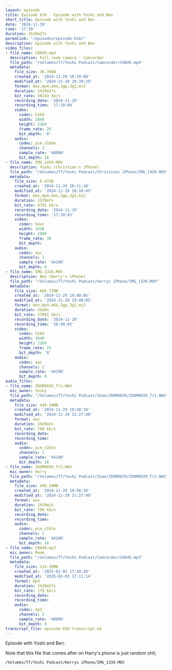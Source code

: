```yaml
---
layout: episode
title: Episode 010 - Episode with Yoshi and Ben
short_title: Episode with Yoshi and Ben
date: '2024-11-29'
time: '17:10'
duration: 1h29m27s
permalink: "/episodes/episode-010/"
description: Episode with Yoshi and Ben
video_files:
- file_name: C0049.mp4
  description: Full room camera - Camcorder
  file_path: "/Volumes/T7/Yoshi Podcast/Camcorder/C0049.mp4"
  metadata:
    file_size: 36.39GB
    created_at: '2024-11-29 19:10:00'
    modified_at: '2024-11-29 20:39:29'
    format: mov,mp4,m4a,3gp,3g2,mj2
    duration: 1h29m27s
    bit_rate: 58243 kb/s
    recording_date: '2024-11-29'
    recording_time: '17:10:00'
    video:
      codec: h264
      width: 3840
      height: 2160
      frame_rate: 25
      bit_depth: '8'
    audio:
      codec: pcm_s16be
      channels: 2
      sample_rate: '48000'
      bit_depth: 16
- file_name: IMG_1459.MOV
  description: Yoshi (Christian's iPhone)
  file_path: "/Volumes/T7/Yoshi Podcast/Christians iPhone/IMG_1459.MOV"
  metadata:
    file_size: 5.47GB
    created_at: '2024-11-29 20:11:10'
    modified_at: '2024-11-29 18:10:43'
    format: mov,mp4,m4a,3gp,3g2,mj2
    duration: 1h29m7s
    bit_rate: 8791 kb/s
    recording_date: '2024-11-29'
    recording_time: '17:10:43'
    video:
      codec: hevc
      width: 1920
      height: 1080
      frame_rate: 30
      bit_depth:
    audio:
      codec: aac
      channels: 2
      sample_rate: '44100'
      bit_depth: 0
- file_name: IMG_1338.MOV
  description: Ben (Harry's iPhone)
  file_path: "/Volumes/T7/Yoshi Podcast/Harrys iPhone/IMG_1339.MOV"
  metadata:
    file_size: 668.77MB
    created_at: '2024-11-29 19:40:05'
    modified_at: '2024-11-29 19:40:05'
    format: mov,mp4,m4a,3gp,3g2,mj2
    duration: 2m28s
    bit_rate: 37841 kb/s
    recording_date: '2024-11-29'
    recording_time: '18:40:05'
    video:
      codec: h264
      width: 3840
      height: 2160
      frame_rate: 25
      bit_depth: '8'
    audio:
      codec: aac
      channels: 2
      sample_rate: '44100'
      bit_depth: 0
audio_files:
- file_name: ZOOM0039_Tr1.WAV
  mic_owner: Yoshi
  file_path: "/Volumes/T7/Yoshi Podcast/Zoom/ZOOM0039/ZOOM0039_Tr1.WAV"
  metadata:
    file_size: 449.34MB
    created_at: '2024-11-29 19:58:38'
    modified_at: '2024-11-29 21:27:40'
    format: wav
    duration: 1h29m2s
    bit_rate: 706 kb/s
    recording_date:
    recording_time:
    audio:
      codec: pcm_s16le
      channels: 1
      sample_rate: '44100'
      bit_depth: 16
- file_name: ZOOM0039_Tr2.WAV
  mic_owner: Harry
  file_path: "/Volumes/T7/Yoshi Podcast/Zoom/ZOOM0039/ZOOM0039_Tr2.WAV"
  metadata:
    file_size: 449.34MB
    created_at: '2024-11-29 19:58:38'
    modified_at: '2024-11-29 21:27:40'
    format: wav
    duration: 1h29m2s
    bit_rate: 706 kb/s
    recording_date:
    recording_time:
    audio:
      codec: pcm_s16le
      channels: 1
      sample_rate: '44100'
      bit_depth: 16
- file_name: C0049.mp3
  mic_owner: Room
  file_path: "/Volumes/T7/Yoshi Podcast/Camcorder/C0049.mp3"
  metadata:
    file_size: 114.39MB
    created_at: '2025-02-03 17:10:28'
    modified_at: '2025-02-03 17:11:14'
    format: mp3
    duration: 1h29m27s
    bit_rate: 179 kb/s
    recording_date:
    recording_time:
    audio:
      codec: mp3
      channels: 2
      sample_rate: '48000'
      bit_depth: 0
transcript_file: episode-010-transcript.md
---
```

Episode with Yoshi and Ben.

Note that this file that comes after on Harry's phone is just random shit;

    /Volumes/T7/Yoshi Podcast/Harrys iPhone/IMG_1339.MOV



